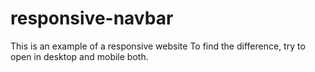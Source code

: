 # responsive-navbar
This is an example of a responsive website
To find the difference, try to open in desktop and mobile both.
